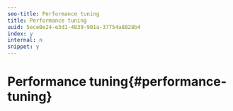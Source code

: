 ```yaml
---
seo-title: Performance tuning
title: Performance tuning
uuid: 5ece0e24-e3d1-4839-901a-37754a8828b4
index: y
internal: n
snippet: y
---
```


# Performance tuning{#performance-tuning}

